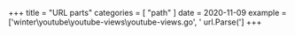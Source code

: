 +++
title = "URL parts"
categories = [ "path" ]
date = 2020-11-09
example = ['winter\youtube\youtube-views\youtube-views.go', ' url.Parse(']
+++
